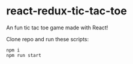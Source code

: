 # react-redux-tic-tac-toe
An fun tic tac toe game made with React!

Clone repo and run these scripts:
```shell
npm i
npm run start
```
